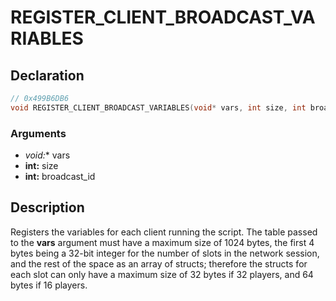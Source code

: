 # REGISTER_CLIENT_BROADCAST_VARIABLES

## Declaration
```cpp
// 0x499B6DB6
void REGISTER_CLIENT_BROADCAST_VARIABLES(void* vars, int size, int broadcast_id);
```

### Arguments
- **void*:** vars
- **int:** size
- **int:** broadcast_id

## Description
Registers the variables for each client running the script. The table passed to the **vars** argument must have a maximum size of 1024 bytes, the first 4 bytes being a 32-bit integer for the number of slots in the network session, and the rest of the space as an array of structs; therefore the structs for each slot can only have a maximum size of 32 bytes if 32 players, and 64 bytes if 16 players.